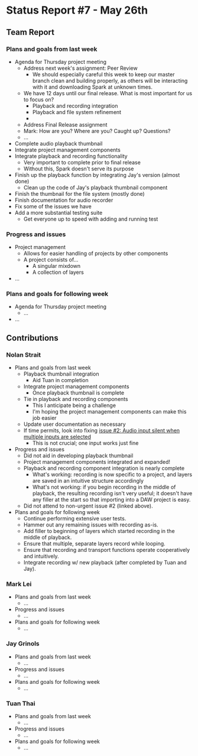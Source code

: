 # Status Report #7 - May 26th

## Team Report


### Plans and goals from last week

*   Agenda for Thursday project meeting
    *   Address next week's assignment: Peer Review
        *   We should especially careful this week to keep our master branch clean and building properly, as others will be interacting with it and downloading Spark at unknown times.
    *   We have 12 days until our final release. What is most important for us to focus on?
        *   Playback and recording integration
        *   Playback and file system refinement
        *   
    *   Address Final Release assignment
    *   Mark: How are you? Where are you? Caught up? Questions?
    *   ...
*   Complete audio playback thumbnail
*   Integrate project management components
*   Integrate playback and recording functionality
    *   Very important to complete prior to final release
    *   Without this, Spark doesn't serve its purpose
*   Finish up the playback function by integrating Jay's version (almost done)
    *   Clean up the code of Jay's playback thumbnail component 
*   Finish the thumbnail for the file system (mostly done)
*   Finish documentation for audio recorder
*   Fix some of the issues we have
*   Add a more substantial testing suite
    *   Get everyone up to speed with adding and running test

### Progress and issues

*   Project management 
    *   Allows for easier handling of projects by other components
    *   A project consists of...
        *   A singular mixdown
        *   A collection of layers
*   ...


### Plans and goals for following week

*   Agenda for Thursday project meeting
    *   …
*   ...



## Contributions


### Nolan Strait

*   Plans and goals from last week
    *   Playback thumbnail integration
        *   Aid Tuan in completion
    *   Integrate project management components
        *   Once playback thumbnail is complete
    *   Tie in playback and recording components
        *   This I anticipate being a challenge
        *   I'm hoping the project management components can make this job easier
    *   Update user documentation as necessary
    *   If time permits, look into fixing [issue #2: Audio input silent when multiple inputs are selected](https://github.com/nlstrait/Spark/issues/2)
        *   This is not crucial; one input works just fine
*   Progress and issues
    *   Did not aid in developing playback thumbnail
    *   Project management components integrated and expanded!
    *   Playback and recording component integration is nearly complete
        *   What's working: recording is now specific to a project, and layers are saved in an intuitive structure accordingly
        *   What's not working: if you begin recording in the middle of playback, the resulting recording isn't very useful; it doesn't have any filler at the start so that importing into a DAW project is easy.
    *   Did not attend to non-urgent issue #2 (linked above).
*   Plans and goals for following week
    *   Continue performing extensive user tests.
    *   Hammer out any remaining issues with recording as-is.
    *   Add filler to beginning of layers which started recording in the middle of playback.
    *   Ensure that multiple, separate layers record while looping.
    *   Ensure that recording and transport functions operate cooperatively and intuitively.
    *   Integrate recording w/ new playback (after completed by Tuan and Jay).


### Mark Lei

*   Plans and goals from last week
    *   ...
*   Progress and issues
    *   ...
*   Plans and goals for following week
    *   …


### Jay Grinols

*   Plans and goals from last week
    *   ...
*   Progress and issues
    *   ...
*   Plans and goals for following week
    *   …


### Tuan Thai

*   Plans and goals from last week
    *   ...
*   Progress and issues
    *   ...
*   Plans and goals for following week
    *   ...